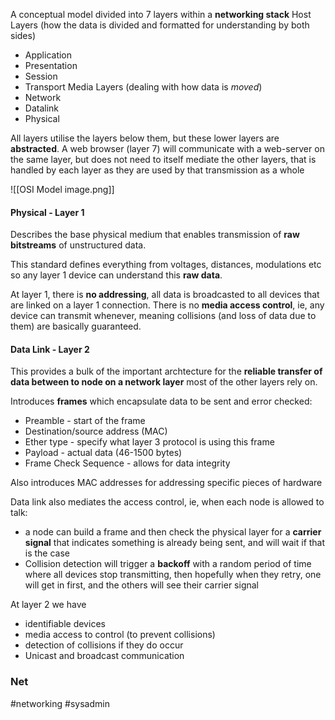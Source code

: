 A conceptual model divided into 7 layers within a **networking stack**
Host Layers (how the data is divided and formatted for understanding by both sides)
- Application
- Presentation
- Session
- Transport
Media Layers (dealing with how data is *moved*)
- Network
- Datalink
- Physical

All layers utilise the layers below them, but these lower layers are **abstracted**. A web browser (layer 7) will communicate with a web-server on the same layer, but does not need to itself mediate the other layers, that is handled by each layer as they are used by that transmission as a whole

![[OSI Model image.png]]

#### Physical - Layer 1

Describes the base physical medium that enables transmission of **raw bitstreams** of unstructured data.

This standard defines everything from voltages, distances, modulations etc so any layer 1 device can understand this **raw data**.

At layer 1, there is **no addressing**, all data is broadcasted to all devices that are linked on a layer 1 connection. There is no **media access control**, ie, any device can transmit whenever, meaning collisions (and loss of data due to them) are basically guaranteed.

#### Data Link - Layer 2

This provides a bulk of the important archtecture for the **reliable transfer of data between to node on a network layer** most of the other layers rely on.

Introduces **frames** which encapsulate data to be sent and error checked:
- Preamble - start of the frame
- Destination/source address (MAC)
- Ether type - specify what layer 3 protocol is using this frame
- Payload - actual data (46-1500 bytes)
- Frame Check Sequence - allows for data integrity 

Also introduces MAC addresses for addressing specific pieces of hardware

Data link also mediates the access control, ie, when each node is allowed to talk:
- a node can build a frame and then check the physical layer for a **carrier signal** that indicates something is already being sent, and will wait if that is the case
- Collision detection will trigger a **backoff** with a random period of time where all devices stop transmitting, then hopefully when they retry, one will get in first, and the others will see their carrier signal

At layer 2 we have 
- identifiable devices
- media access to control (to prevent collisions)
- detection of collisions if they do occur
- Unicast and broadcast communication

### Net



#networking #sysadmin 